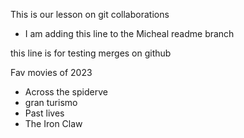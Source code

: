 This is our lesson on git collaborations

- I am adding this line to the Micheal readme branch

this line is for testing merges on github

Fav movies of 2023
- Across the spiderve
- gran turismo
- Past lives
- The Iron Claw